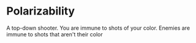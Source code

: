 # Polarizability
A top-down shooter. You are immune to shots of your color. Enemies are immune to shots that aren't their color

